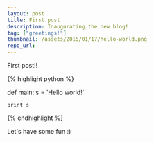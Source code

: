 ```yaml
---
layout: post
title: First post
description: Inaugurating the new blog!
tag: ["greetings!"]
thumbnail: /assets/2015/01/17/hello-world.png
repo_url: 
---
```


First post!!

{% highlight python %}

def main:
    s = 'Hello world!'
    
    print s

{% endhighlight %}

Let's have some fun :)
